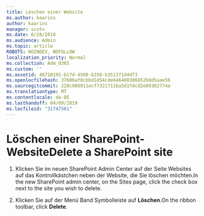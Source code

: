 ```yaml
---
title: Löschen einer Website
ms.author: kaarins
author: kaarins
manager: scotv
ms.date: 6/28/2018
ms.audience: Admin
ms.topic: article
ROBOTS: NOINDEX, NOFOLLOW
localization_priority: Normal
ms.collection: Adm_O365
ms.custom: ''
ms.assetid: 48710191-b17d-4560-b356-b351371d4d73
ms.openlocfilehash: 37606af8cbbd1d54cde646400386652b0d5aae56
ms.sourcegitcommit: 228c986911ecf73217116a5d1fdcd2e89362774e
ms.translationtype: MT
ms.contentlocale: de-DE
ms.lasthandoff: 04/09/2019
ms.locfileid: "31747561"
---
```

# <a name="delete-a-sharepoint-site"></a><span data-ttu-id="b8a24-102">Löschen einer SharePoint-Website</span><span class="sxs-lookup"><span data-stu-id="b8a24-102">Delete a SharePoint site</span></span>

1. <span data-ttu-id="b8a24-103">Klicken Sie im neuen SharePoint Admin Center auf der Seite Websites auf das Kontrollkästchen neben der Website, die Sie löschen möchten.</span><span class="sxs-lookup"><span data-stu-id="b8a24-103">In the new  SharePoint admin center, on the Sites page, click the check box next to the site you wish to delete.</span></span>
    
2. <span data-ttu-id="b8a24-104">Klicken Sie auf der Menü Band Symbolleiste auf **Löschen**.</span><span class="sxs-lookup"><span data-stu-id="b8a24-104">On the ribbon toolbar, click **Delete**.</span></span>
    

